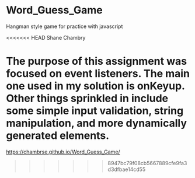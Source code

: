 # Word_Guess_Game
Hangman style game for practice with javascript

<<<<<<< HEAD
Shane Chambry

The purpose of this assignment was focused on event listeners. The main one used in my solution is onKeyup. Other things sprinkled in include some simple input validation, string manipulation, and more dynamically generated elements.
=======
https://chambrse.github.io/Word_Guess_Game/
>>>>>>> 8947bc79f08cb5667889cfe9fa3d3dfbae14cd55
